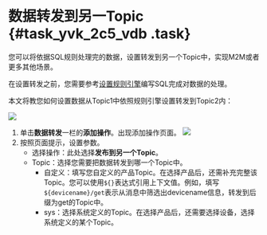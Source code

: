 # 数据转发到另一Topic {#task_yvk_2c5_vdb .task}

您可以将依据SQL规则处理完的数据，设置转发到另一个Topic中，实现M2M或者更多其他场景。

在设置转发之前，您需要参考[设置规则引擎](intl.zh-CN/用户指南/规则引擎/设置规则引擎.md#)编写SQL完成对数据的处理。

本文将教您如何设置数据从Topic1中依照规则引擎设置转发到Topic2内：

![](http://static-aliyun-doc.oss-cn-hangzhou.aliyuncs.com/assets/img/7543/15369203802531_zh-CN.png)

1.  单击**数据转发**一栏的**添加操作**。出现添加操作页面。 ![](http://static-aliyun-doc.oss-cn-hangzhou.aliyuncs.com/assets/img/7543/15369203802628_zh-CN.png) 
2.  按照页面提示，设置参数。 
    -   选择操作：此处选择**发布到另一个Topic**。
    -   Topic：选择您需要把数据转发到哪一个Topic中。
        -   自定义：填写您自定义的产品Topic。在选择产品后，还需补充完整该Topic。您可以使用`${}`表达式引用上下文值。例如，填写`${devicename}/get`表示从消息中筛选出devicename信息，转发到后缀为get的Topic中。
        -   sys：选择系统定义的Topic。在选择产品后，还需要选择设备，选择系统定义的某个Topic。

